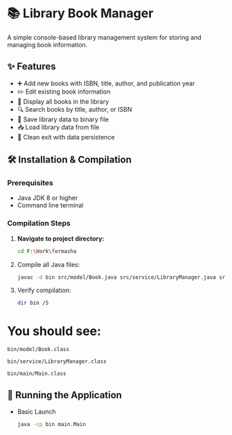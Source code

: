 # 📚 Library Book Manager

A simple console-based library management system for storing and managing book information.

## ✨ Features

- ➕ Add new books with ISBN, title, author, and publication year
- ✏️ Edit existing book information
- 📖 Display all books in the library
- 🔍 Search books by title, author, or ISBN
- 💾 Save library data to binary file
- 📥 Load library data from file
- 🚪 Clean exit with data persistence

## 🛠️ Installation & Compilation

### Prerequisites
- Java JDK 8 or higher
- Command line terminal

### Compilation Steps

1. **Navigate to project directory:**
   ```bash
   cd F:\Work\formasha

2. Compile all Java files:

   ```bash
   javac -d bin src/model/Book.java src/service/LibraryManager.java src/main/Main.java
3. Verify compilation:

   ```bash
   dir bin /S

# You should see:

    bin/model/Book.class

    bin/service/LibraryManager.class

    bin/main/Main.class

## 🚀 Running the Application
 - Basic Launch
   ```bash
   java -cp bin main.Main